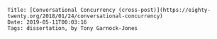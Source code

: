     Title: [Conversational Concurrency (cross-post)](https://eighty-twenty.org/2018/01/24/conversational-concurrency)
    Date: 2019-05-11T00:03:16
    Tags: dissertation, by Tony Garnock-Jones

